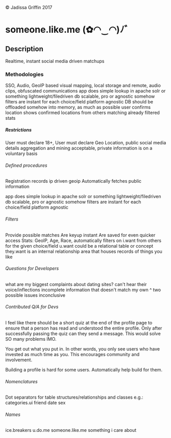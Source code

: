 &copy; Jadissa Griffin 2017
# someone.like.me (✿◠‿◠)ﾉ゛

## Description
Realtime, instant social media driven matchups

### Methodologies
SSO, Audio, GeoIP based visual mapping, local storage and remote, audio clips, obfuscated communications
app does simple lookup in apache solr or something lightweight/filedriven db
scalable, pro or agnostic somehow
filters are instant for each choice/field
platform agnostic
DB should be offloaded somehow into memory, as much as possible
user confirms location
shows confirmed locations from others matching already filtered stats

##### Restrictions
User must declare 18+,
User must declare Geo Location, public social media details aggregation and mining acceptable, private information is on a voluntary basis

###### Defined procedures
Registration records ip driven geoip
Automatically fetches public information

app does simple lookup in apache solr or something lightweight/filedriven db
scalable, pro or agnostic somehow
filters are instant for each choice/field
platform agnostic

###### Filters
Provide possible  matches
Are keyup instant
Are saved for even quicker access
Stats: GeoIP, Age, Race, 
automatically filters on i.want from others for the given choice/field
u.want could be a relational table or concept
they.want is an internal relationship area that houses records of things you like

###### Questions for Developers
what are my biggest complaints about dating sites?
can't hear their voice/inflections
incomplete information that doesn't match my own
^ two possible issues
inconclusive

###### Contributed Q/A for Devs
I feel like there should be a short quiz at the end of the profile page to ensure that a person has read and understood the entire profile. Only after successfully passing the quiz can they send a message. This would solve SO many problems IMO.

You get out what you put in. In other words, you only see users who have invested as much time as you. This encourages community and involvement.

Building a profile is hard for some users. Automatically help build for them.

###### Nomenclatures
Dot separators for table structures/relationships and classes e.g.:
categories.ui
friend
date
sex

###### Names
ice.breakers
u.do.me
someone.like.me
something i care about

